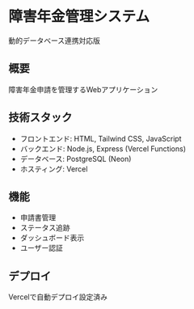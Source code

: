 # 障害年金管理システム

動的データベース連携対応版

## 概要
障害年金申請を管理するWebアプリケーション

## 技術スタック
- フロントエンド: HTML, Tailwind CSS, JavaScript
- バックエンド: Node.js, Express (Vercel Functions)
- データベース: PostgreSQL (Neon)
- ホスティング: Vercel

## 機能
- 申請書管理
- ステータス追跡
- ダッシュボード表示
- ユーザー認証

## デプロイ
Vercelで自動デプロイ設定済み